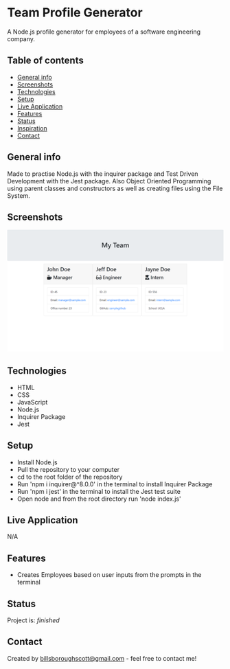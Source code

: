 # Team Profile Generator

A Node.js profile generator for employees of a software engineering company.

## Table of contents

- [General info](#general-info)
- [Screenshots](#screenshots)
- [Technologies](#technologies)
- [Setup](#setup)
- [Live Application](#live-application)
- [Features](#features)
- [Status](#status)
- [Inspiration](#inspiration)
- [Contact](#contact)

## General info

Made to practise Node.js with the inquirer package and Test Driven Development with the Jest package. Also Object Oriented Programming using parent classes and constructors as well as creating files using the File System.

## Screenshots

![Example screenshot](./assets/scrrenshots/14-object-oriented-programming-challenge-demo.png)

## Technologies

- HTML
- CSS
- JavaScript
- Node.js
- Inquirer Package
- Jest

## Setup

- Install Node.js
- Pull the repository to your computer
- cd to the root folder of the repository
- Run 'npm i inquirer@^8.0.0' in the terminal to install Inquirer Package
- Run 'npm i jest' in the terminal to install the Jest test suite
- Open node and from the root directory run 'node index.js'


## Live Application

N/A

## Features

- Creates Employees based on user inputs from the prompts in the terminal

## Status

Project is: _finished_

## Contact

Created by billsboroughscott@gmail.com - feel free to contact me!
